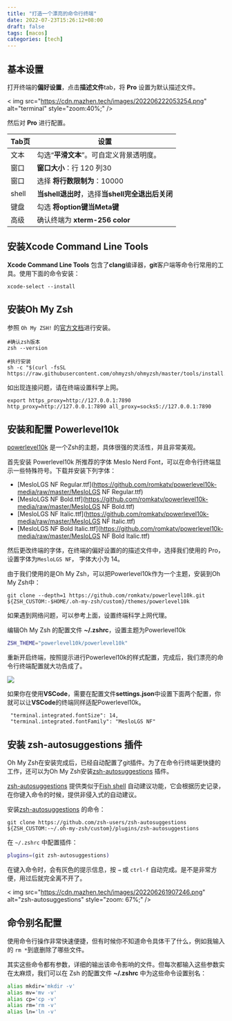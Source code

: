 ```yaml
---
title: "打造一个漂亮的命令行终端"
date: 2022-07-23T15:26:12+08:00
draft: false
tags: [macos]
categories: [tech]
---
```


## 基本设置

打开终端的**偏好设置**，点击**描述文件**tab，将 **Pro** 设置为默认描述文件。

< img src="https://cdn.mazhen.tech/images/202206222053254.png" alt="terminal" style="zoom:40%;" />

然后对 **Pro** 进行配置。

| Tab页 | 设置                                             |
| ----- | ------------------------------------------------ |
| 文本  | 勾选“**平滑文本**”。可自定义背景透明度。         |
| 窗口  | **窗口大小**：行 120 列30                        |
| 窗口  | 选择 **将行数限制为**：10000                     |
| shell | **当shell退出时**，选择**当shell完全退出后关闭** |
| 键盘  | 勾选 **将option键当Meta键**                      |
| 高级  | 确认终端为 **xterm-256 color**                   |

## 安装**Xcode Command Line Tools**

**Xcode Command Line Tools** 包含了**clang**编译器，**git**客户端等命令行常用的工具。使用下面的命令安装：

```
xcode-select --install
```

## 安装**Oh My Zsh**

参照 `Oh My ZSH!` 的[官方文档](https://github.com/ohmyzsh/ohmyzsh/wiki)进行安装。

```shell
#确认zsh版本
zsh --version

#执行安装
sh -c "$(curl -fsSL https://raw.githubusercontent.com/ohmyzsh/ohmyzsh/master/tools/install.sh)"
```

如出现连接问题，请在终端设置科学上网。

```shell
export https_proxy=http://127.0.0.1:7890 http_proxy=http://127.0.0.1:7890 all_proxy=socks5://127.0.0.1:7890
```

## 安装和配置 Powerlevel10k

[powerlevel10k](https://github.com/romkatv/powerlevel10k) 是一个Zsh的主题，具体很强的灵活性，并且非常美观。

首先安装 Powerlevel10k 所推荐的字体 Meslo Nerd Font，可以在命令行终端显示一些特殊符号。下载并安装下列字体：

- [MesloLGS NF Regular.ttf](https://github.com/romkatv/powerlevel10k-media/raw/master/MesloLGS NF Regular.ttf)
- [MesloLGS NF Bold.ttf](https://github.com/romkatv/powerlevel10k-media/raw/master/MesloLGS NF Bold.ttf)
- [MesloLGS NF Italic.ttf](https://github.com/romkatv/powerlevel10k-media/raw/master/MesloLGS NF Italic.ttf)
- [MesloLGS NF Bold Italic.ttf](https://github.com/romkatv/powerlevel10k-media/raw/master/MesloLGS NF Bold Italic.ttf)

然后更改终端的字体，在终端的偏好设置的的描述文件中，选择我们使用的 Pro，设置字体为`MesloLGS NF`， 字体大小为 14。

由于我们使用的是Oh My Zsh，可以把Powerlevel10k作为一个主题，安装到Oh My Zsh中：

```shell
git clone --depth=1 https://github.com/romkatv/powerlevel10k.git ${ZSH_CUSTOM:-$HOME/.oh-my-zsh/custom}/themes/powerlevel10k
```

如果遇到网络问题，可以参考上面，设置终端科学上网代理。

编辑Oh My Zsh 的配置文件 **~/.zshrc**，设置主题为Powerlevel10k

```bash
ZSH_THEME="powerlevel10k/powerlevel10k"
```

重新开启终端，按照提示进行Powerlevel10k的样式配置，完成后，我们漂亮的命令行终端配置就大功告成了。

![](https://cdn.mahaoliang.tech/images/202207231529094.png)

如果你在使用**VSCode**，需要在配置文件**settings.json**中设置下面两个配置，你就可以让**VSCode**的终端同样适配Powerlevel10k。

```
 "terminal.integrated.fontSize": 14, 
 "terminal.integrated.fontFamily": "MesloLGS NF"
```



## 安装 zsh-autosuggestions 插件

Oh My Zsh在安装完成后，已经自动配置了git插件。为了在命令行终端更快捷的工作，还可以为Oh My Zsh安装[zsh-autosuggestions](https://github.com/zsh-users/zsh-autosuggestions) 插件。

[zsh-autosuggestions](https://github.com/zsh-users/zsh-autosuggestions) 提供类似于[Fish shell](https://fishshell.com) 自动建议功能，它会根据历史记录，在你键入命令的时候，提供非侵入式的自动建议。

安装[zsh-autosuggestions](https://github.com/zsh-users/zsh-autosuggestions) 的命令：

```shell
git clone https://github.com/zsh-users/zsh-autosuggestions ${ZSH_CUSTOM:-~/.oh-my-zsh/custom}/plugins/zsh-autosuggestions
```

在 `~/.zshrc` 中配置插件：

```bash
plugins=(git zsh-autosuggestions)
```

在键入命令时，会有灰色的提示信息，按 `→` 或 `ctrl-f` 自动完成。是不是非常方便，用过后就完全离不开了。

< img src="https://cdn.mazhen.tech/images/202206261907246.png" alt="zsh-autosuggestions" style="zoom: 67%;" />



## 命令别名配置

使用命令行操作非常快速便捷，但有时候你不知道命令具体干了什么，例如我输入的 `rm *`到底删除了哪些文件。

其实这些命令都有参数，详细的输出该命令影响的文件。但每次都输入这些参数实在太麻烦，我们可以在 Zsh 的配置文件 **~/.zshrc** 中为这些命令设置别名：

```bash
alias mkdir='mkdir -v'
alias mv='mv -v'
alias cp='cp -v'
alias rm='rm -v'
alias ln='ln -v'
```
